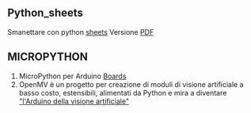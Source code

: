 ## Python_sheets
Smanettare con python [sheets](https://www.pythonsheets.com/) Versione [PDF](https://github.com/lmsd23/python_sheets/files/10468305/pysheeet.pdf)


## MICROPYTHON
1. MicroPython per  Arduino [Boards](https://docs.arduino.cc/learn/programming/arduino-and-python)
2. OpenMV è un  progetto per  creazione di moduli di visione artificiale a basso costo, estensibili, alimentati da Python e mira a diventare ["l'Arduino della visione artificiale"](https://openmv.io/)

